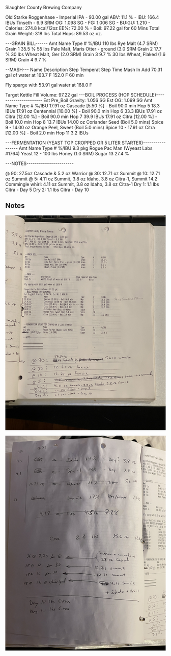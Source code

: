 Slaughter County Brewing Company

Old Starke Roggenhase - Imperial IPA - 93.00 gal
ABV: 11.1 % - IBU: 166.4 IBUs Tinseth - 6.9 SRM
OG: 1.098 SG - FG: 1.006 SG - BU:GU: 1.210 - Calories: 274.8 kcal/12oz
EE%: 72.00 % - Boil: 97.22 gal for 60 Mins
Total Grain Weight: 318 lbs    Total Hops: 89.53 oz oz.

---GRAIN BILL------
Amt            Name                                      Type      #      %/IBU
110 lbs        Rye Malt (4.7 SRM)                       Grain     1      35.5 %
55 lbs         Pale Malt, Maris Otter - ground (3.0 SRM Grain     2      17.7 %
30 lbs         Wheat Malt, Ger (2.0 SRM)                Grain     3      9.7 %
30 lbs         Wheat, Flaked (1.6 SRM)                  Grain     4      9.7 %

--MASH---
Name           Description                               Step Temperat Step Time
Mash In        Add 70.31 gal of water at 163.7 F        152.0 F      60 min

Fly sparge with 53.91 gal water at 168.0 F

Target Kettle Fill Volume: 97.22 gal
---BOIL PROCESS (HOP SCHEDULE)----------------------
Est Pre_Boil Gravity: 1.056 SG Est OG: 1.099 SG
Amt            Name                                      Type      #      %/IBU
17.91 oz       Cascade [5.50 %] - Boil 90.0 min         Hop       5      18.3 IBUs
17.91 oz       Centennial [10.00 %] - Boil 90.0 min     Hop       6      33.3 IBUs
17.91 oz       Citra [12.00 %] - Boil 90.0 min          Hop       7      39.9 IBUs
17.91 oz       Citra [12.00 %] - Boil 10.0 min          Hop       8      13.7 IBUs
14.00 oz       Coriander Seed (Boil 5.0 mins)           Spice     9      -
14.00 oz       Orange Peel, Sweet (Boil 5.0 mins)       Spice     10     -
17.91 oz       Citra [12.00 %] - Boil 2.0 min           Hop       11     3.2 IBUs

---FERMENTATION (YEAST TOP CROPPED OR 5 LITER STARTER)-----------------
Amt            Name                                      Type      #      %/IBU
9.3 pkg        Rogue Pac Man (Wyeast Labs #1764)        Yeast     12     -
100 lbs        Honey (1.0 SRM)                          Sugar     13     27.4 %

---NOTES-----------------------

@ 90: 27.5oz Cascade & 5.2 oz Warrior
@ 30: 12.71 oz Summit
@ 10: 12.71 oz Summit
@ 5: 4.11 oz Summit, 3.8 oz Idaho, 3.8 oz Citra-1, Summit 14.2 Commingle
whirl: 4.11 oz Summit, 3.8 oz Idaho, 3.8 oz Citra-1
Dry 1: 1.1 lbs Citra - Day 5
Dry 2: 1.1 lbs Citra - Day 10

## Notes

![](../assets/media/StarkeRoggenhasse.jpg)


![](../assets/media/StarkeRoggenhasse_notes.jpg)



